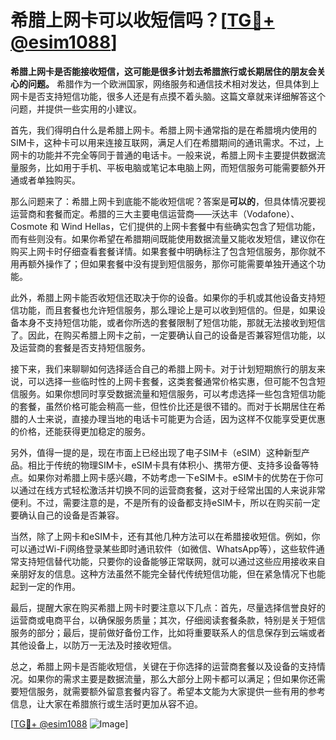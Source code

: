 # 希腊上网卡可以收短信吗？[[TG💪+ @esim1088](https://t.me/s/esim1088)]

**希腊上网卡是否能接收短信，这可能是很多计划去希腊旅行或长期居住的朋友会关心的问题。** 希腊作为一个欧洲国家，网络服务和通信技术相对发达，但具体到上网卡是否支持短信功能，很多人还是有点摸不着头脑。这篇文章就来详细解答这个问题，并提供一些实用的小建议。

首先，我们得明白什么是希腊上网卡。希腊上网卡通常指的是在希腊境内使用的SIM卡，这种卡可以用来连接互联网，满足人们在希腊期间的通讯需求。不过，上网卡的功能并不完全等同于普通的电话卡。一般来说，希腊上网卡主要提供数据流量服务，比如用于手机、平板电脑或笔记本电脑上网，而短信服务可能需要额外开通或者单独购买。

那么问题来了：希腊上网卡到底能不能收短信呢？答案是**可以的**，但具体情况要视运营商和套餐而定。希腊的三大主要电信运营商——沃达丰（Vodafone）、Cosmote 和 Wind Hellas，它们提供的上网卡套餐中有些确实包含了短信功能，而有些则没有。如果你希望在希腊期间既能使用数据流量又能收发短信，建议你在购买上网卡时仔细查看套餐详情。如果套餐中明确标注了包含短信服务，那你就不用再额外操作了；但如果套餐中没有提到短信服务，那你可能需要单独开通这个功能。

此外，希腊上网卡能否收短信还取决于你的设备。如果你的手机或其他设备支持短信功能，而且套餐也允许短信服务，那么理论上是可以收到短信的。但是，如果设备本身不支持短信功能，或者你所选的套餐限制了短信功能，那就无法接收到短信了。因此，在购买希腊上网卡之前，一定要确认自己的设备是否兼容短信功能，以及运营商的套餐是否支持短信服务。

接下来，我们来聊聊如何选择适合自己的希腊上网卡。对于计划短期旅行的朋友来说，可以选择一些临时性的上网卡套餐，这类套餐通常价格实惠，但可能不包含短信服务。如果你想同时享受数据流量和短信服务，可以考虑选择一些包含短信功能的套餐，虽然价格可能会稍高一些，但性价比还是很不错的。而对于长期居住在希腊的人士来说，直接办理当地的电话卡可能更为合适，因为这样不仅能享受更优惠的价格，还能获得更加稳定的服务。

另外，值得一提的是，现在市面上已经出现了电子SIM卡（eSIM）这种新型产品。相比于传统的物理SIM卡，eSIM卡具有体积小、携带方便、支持多设备等特点。如果你对希腊上网卡感兴趣，不妨考虑一下eSIM卡。eSIM卡的优势在于你可以通过在线方式轻松激活并切换不同的运营商套餐，这对于经常出国的人来说非常便利。不过，需要注意的是，不是所有的设备都支持eSIM卡，所以在购买前一定要确认自己的设备是否兼容。

当然，除了上网卡和eSIM卡，还有其他几种方法可以在希腊接收短信。例如，你可以通过Wi-Fi网络登录某些即时通讯软件（如微信、WhatsApp等），这些软件通常支持短信替代功能，只要你的设备能够正常联网，就可以通过这些应用接收来自亲朋好友的信息。这种方法虽然不能完全替代传统短信功能，但在紧急情况下也能起到一定的作用。

最后，提醒大家在购买希腊上网卡时要注意以下几点：首先，尽量选择信誉良好的运营商或电商平台，以确保服务质量；其次，仔细阅读套餐条款，特别是关于短信服务的部分；最后，提前做好备份工作，比如将重要联系人的信息保存到云端或者其他设备上，以防万一无法及时接收短信。

总之，希腊上网卡是否能收短信，关键在于你选择的运营商套餐以及设备的支持情况。如果你的需求主要是数据流量，那么大部分上网卡都可以满足；但如果你还需要短信服务，就需要额外留意套餐内容了。希望本文能为大家提供一些有用的参考信息，让大家在希腊旅行或生活时更加从容不迫。

[[TG💪+ @esim1088](https://t.me/s/esim1088) ![Image](https://i.postimg.cc/4NQfJmqS/Snipaste-2025-05-13-00-14-12.png)]
